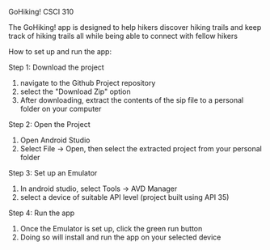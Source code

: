 GoHiking! CSCI 310

The GoHiking! app is designed to help hikers discover hiking trails and keep track of hiking trails 
all while being able to connect with fellow hikers

How to set up and run the app:

Step 1: Download the project
1. navigate to the Github Project repository
2. select the "Download Zip" option
3. After downloading, extract the contents of the sip file to a personal folder on your computer

Step 2: Open the Project
1. Open Android Studio
2. Select File -> Open, then select the extracted project from your personal folder

Step 3: Set up an Emulator
1. In android studio, select Tools -> AVD Manager
2. select a device of suitable API level (project built using API 35)

Step 4: Run the app
1. Once the Emulator is set up, click the green run button
2. Doing so will install and run the app on your selected device

